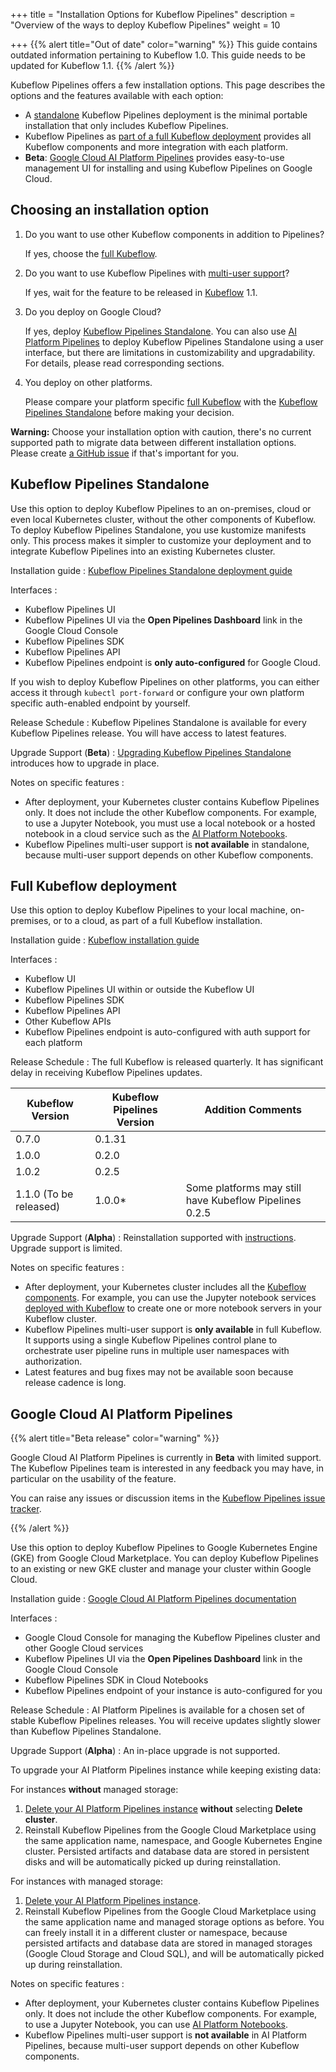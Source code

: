 +++
title = "Installation Options for Kubeflow Pipelines"
description = "Overview of the ways to deploy Kubeflow Pipelines"
weight = 10
                    
+++
{{% alert title="Out of date" color="warning" %}}
This guide contains outdated information pertaining to Kubeflow 1.0. This guide
needs to be updated for Kubeflow 1.1.
{{% /alert %}}

Kubeflow Pipelines offers a few installation options.
This page describes the options and the features available
with each option:

* A [standalone](#standalone) Kubeflow Pipelines deployment is the minimal
portable installation that only includes Kubeflow Pipelines.
* Kubeflow Pipelines as [part of a full Kubeflow deployment](#full-kubeflow) provides
all Kubeflow components and more integration with each platform.
* **Beta**: [Google Cloud AI Platform Pipelines](#marketplace) provides easy-to-use management
UI for installing and using Kubeflow Pipelines on Google Cloud.

## Choosing an installation option

1. Do you want to use other Kubeflow components in addition to Pipelines?

    If yes, choose the [full Kubeflow](#full-kubeflow).
1. Do you want to use Kubeflow Pipelines with [multi-user support](https://github.com/kubeflow/pipelines/issues/1223)?

    If yes, wait for the feature to be released in [Kubeflow](#full-kubeflow) 1.1.
1. Do you deploy on Google Cloud?

    If yes, deploy [Kubeflow Pipelines Standalone](#standalone). You can also
    use [AI Platform Pipelines](#marketplace) to deploy Kubeflow Pipelines
    Standalone using a user interface, but there are limitations in
    customizability and upgradability. For details, please read corresponding
    sections.
1. You deploy on other platforms.

    Please compare your platform specific [full Kubeflow](#full-kubeflow) with the
    [Kubeflow Pipelines Standalone](#standalone) before making your decision.

**Warning:** Choose your installation option with caution, there's no current
supported path to migrate data between different installation options. Please
create [a GitHub issue](https://github.com/kubeflow/pipelines/issues/new/choose)
if that's important for you.

<a id="standalone"></a>
## Kubeflow Pipelines Standalone

Use this option to deploy Kubeflow Pipelines to an on-premises, cloud
or even local Kubernetes cluster, without the other components of Kubeflow.
To deploy Kubeflow Pipelines Standalone, you use kustomize manifests only.
This process makes it simpler to customize your deployment and to integrate
Kubeflow Pipelines into an existing Kubernetes cluster.

Installation guide
: [Kubeflow Pipelines Standalone deployment
  guide](/docs/pipelines/installation/standalone-deployment/)

Interfaces
:
  * Kubeflow Pipelines UI
  * Kubeflow Pipelines UI via the **Open Pipelines Dashboard** link in the
    Google Cloud Console
  * Kubeflow Pipelines SDK
  * Kubeflow Pipelines API
  * Kubeflow Pipelines endpoint is **only auto-configured** for Google Cloud.

  If you wish to deploy Kubeflow Pipelines on other platforms, you can either access it through
  `kubectl port-forward` or configure your own platform specific auth-enabled
  endpoint by yourself.

Release Schedule
: Kubeflow Pipelines Standalone is available for every Kubeflow Pipelines release.
You will have access to latest features.

Upgrade Support (**Beta**)
: [Upgrading Kubeflow Pipelines Standalone](/docs/pipelines/installation/standalone-deployment/#upgrading-kubeflow-pipelines) introduces how to upgrade
in place.

Notes on specific features
:
  * After deployment, your Kubernetes cluster contains Kubeflow Pipelines only.
  It does not include the other Kubeflow components.
  For example, to use a Jupyter Notebook, you must use a local notebook or a
  hosted notebook in a cloud service such as the [AI Platform
  Notebooks](https://cloud.google.com/ai-platform/notebooks/docs/).
  * Kubeflow Pipelines multi-user support is **not available** in standalone, because
  multi-user support depends on other Kubeflow components.

<a id="full-kubeflow"></a>
## Full Kubeflow deployment

Use this option to deploy Kubeflow Pipelines to your local machine, on-premises,
or to a cloud, as part of a full Kubeflow installation.

Installation guide
: [Kubeflow installation guide](/docs/started/getting-started/)

Interfaces
:
  * Kubeflow UI
  * Kubeflow Pipelines UI within or outside the Kubeflow UI
  * Kubeflow Pipelines SDK
  * Kubeflow Pipelines API
  * Other Kubeflow APIs
  * Kubeflow Pipelines endpoint is auto-configured with auth support for each platform

Release Schedule
: The full Kubeflow is released quarterly. It has significant delay in receiving
Kubeflow Pipelines updates.

| Kubeflow Version       | Kubeflow Pipelines Version | Addition Comments                       |
|------------------------|----------------------------|-----------------------------------------|
| 0.7.0                  | 0.1.31                     |                                         |
| 1.0.0                  | 0.2.0                      |                                         |
| 1.0.2                  | 0.2.5                      |                                         |
| 1.1.0 (To be released) | 1.0.0*                     | Some platforms may still have Kubeflow Pipelines 0.2.5 |

Upgrade Support (**Alpha**)
: Reinstallation supported with [instructions](/docs/gke/pipelines/upgrade). Upgrade support is limited.

Notes on specific features
:
  * After deployment, your Kubernetes cluster includes all the
  [Kubeflow components](/docs/components/).
  For example, you can use the Jupyter notebook services
  [deployed with Kubeflow](/docs/notebooks/) to create one or more notebook
  servers in your Kubeflow cluster.
  * Kubeflow Pipelines multi-user support is **only available** in full Kubeflow. It supports
  using a single Kubeflow Pipelines control plane to orchestrate user pipeline
  runs in multiple user namespaces with authorization.
  * Latest features and bug fixes may not be available soon because release
  cadence is long.

<a id="marketplace"></a>
## Google Cloud AI Platform Pipelines

{{% alert title="Beta release" color="warning" %}}
<p>Google Cloud AI Platform Pipelines is currently in <b>Beta</b> with
  limited support. The Kubeflow Pipelines team is interested in any feedback you may have,
  in particular on the usability of the feature.

  You can raise any issues or discussion items in the
  <a href="https://github.com/kubeflow/pipelines/issues">Kubeflow Pipelines
  issue tracker</a>.</p>
{{% /alert %}}

Use this option to deploy Kubeflow Pipelines to Google Kubernetes Engine (GKE)
from Google Cloud Marketplace. You can deploy Kubeflow Pipelines to an existing or new
GKE cluster and manage your cluster within Google Cloud.

Installation guide
: [Google Cloud AI Platform Pipelines documentation](https://cloud.google.com/ai-platform/pipelines/docs)

Interfaces
:
  * Google Cloud Console for managing the Kubeflow Pipelines cluster and other Google Cloud
    services
  * Kubeflow Pipelines UI via the **Open Pipelines Dashboard** link in the
    Google Cloud Console
  * Kubeflow Pipelines SDK in Cloud Notebooks
  * Kubeflow Pipelines endpoint of your instance is auto-configured for you

Release Schedule
: AI Platform Pipelines is available for a chosen set of stable Kubeflow
Pipelines releases. You will receive updates slightly slower than Kubeflow
Pipelines Standalone.

Upgrade Support (**Alpha**)
: An in-place upgrade is not supported.

To upgrade your AI Platform Pipelines instance while keeping existing data:

For instances **without** managed storage:

1. [Delete your AI Platform Pipelines instance](https://cloud.google.com/ai-platform/pipelines/docs/getting-started#clean_up) **without** selecting **Delete cluster**.
1. Reinstall Kubeflow Pipelines from the Google Cloud Marketplace using the same application name, namespace, and Google Kubernetes Engine cluster. Persisted artifacts and database data are stored in persistent disks and will be automatically picked up during reinstallation.

For instances with managed storage:

1. [Delete your AI Platform Pipelines instance](https://cloud.google.com/ai-platform/pipelines/docs/getting-started#clean_up).
1. Reinstall Kubeflow Pipelines from the Google Cloud Marketplace using the same application name and managed storage options as before. You can freely install it in a different cluster or namespace, because persisted artifacts and database data are stored in managed storages (Google Cloud Storage and Cloud SQL), and will be automatically picked up during reinstallation.

Notes on specific features
:
  * After deployment, your Kubernetes cluster contains Kubeflow Pipelines only.
  It does not include the other Kubeflow components.
  For example, to use a Jupyter Notebook, you can use [AI Platform
  Notebooks](https://cloud.google.com/ai-platform/notebooks/docs/).
  * Kubeflow Pipelines multi-user support is **not available** in AI Platform Pipelines, because
  multi-user support depends on other Kubeflow components.
